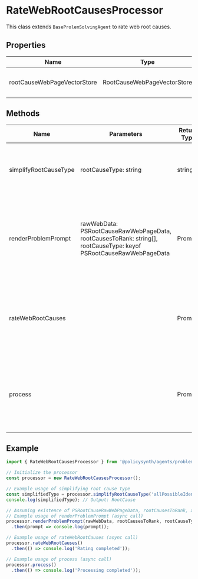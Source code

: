 # RateWebRootCausesProcessor

This class extends `BaseProlemSolvingAgent` to rate web root causes.

## Properties

| Name                        | Type                              | Description |
|-----------------------------|-----------------------------------|-------------|
| rootCauseWebPageVectorStore | RootCauseWebPageVectorStore       | Instance of `RootCauseWebPageVectorStore` used for storing and retrieving web page vectors. |

## Methods

| Name                    | Parameters                                                                                                      | Return Type | Description |
|-------------------------|-----------------------------------------------------------------------------------------------------------------|-------------|-------------|
| simplifyRootCauseType   | rootCauseType: string                                                                                           | string      | Simplifies the root cause type by removing specific substrings. |
| renderProblemPrompt     | rawWebData: PSRootCauseRawWebPageData, rootCausesToRank: string[], rootCauseType: keyof PSRootCauseRawWebPageData | Promise     | Prepares the problem prompt for the language model based on the root causes to rank. |
| rateWebRootCauses       |                                                                                                                 | Promise     | Rates all web root causes by interacting with the language model and updating the vector store. |
| process                 |                                                                                                                 | Promise     | Processes the task of rating web root causes. Initializes the chat model and handles errors. |

## Example

```javascript
import { RateWebRootCausesProcessor } from '@policysynth/agents/problems/ranking/rateWebRootCauses.js';

// Initialize the processor
const processor = new RateWebRootCausesProcessor();

// Example usage of simplifying root cause type
const simplifiedType = processor.simplifyRootCauseType('allPossibleIdentifiedInTextContextRootCause');
console.log(simplifiedType); // Output: RootCause

// Assuming existence of PSRootCauseRawWebPageData, rootCausesToRank, and rootCauseType
// Example usage of renderProblemPrompt (async call)
processor.renderProblemPrompt(rawWebData, rootCausesToRank, rootCauseType)
  .then(prompt => console.log(prompt));

// Example usage of rateWebRootCauses (async call)
processor.rateWebRootCauses()
  .then(() => console.log('Rating completed'));

// Example usage of process (async call)
processor.process()
  .then(() => console.log('Processing completed'));
```